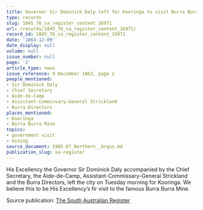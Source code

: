 ```yaml
---
title: Governor Sir Dominick Daly left for Kooringa to visit Burra Burra Mine
type: records
slug: 1845_76_sa_register_content_16971
url: /records/1845_76_sa_register_content_16971/
record_id: 1845_76_sa_register_content_16971
date: '1863-12-09'
date_display: null
volume: null
issue_number: null
page: '2'
article_type: news
issue_reference: 9 December 1863, page 2
people_mentioned:
- Sir Dominick Daly
- Chief Secretary
- Aide-de-Camp
- Assistant-Commissary-General Strickland
- Burra Directors
places_mentioned:
- Kooringa
- Burra Burra Mine
topics:
- government visit
- mining
source_document: 1985-87_Northern__Argus.md
publication_slug: sa-register
---
```


His Excellency the Governor Sir Dominick Daly accompanied by the Chief Secretary, the Aide-de-Camp, Assistant-Commissary-General Strickland and the Burra Directors, left the city on Tuesday morning for Kooringa.  We believe this to be His Excellency’s fir visit to the famous Burra Burra Mine.

Source publication: [The South Australian Register](/publications/sa-register/)
